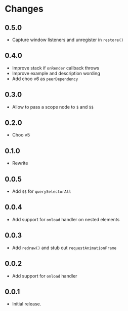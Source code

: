 # Changes

## 0.5.0

- Capture window listeners and unregister in `restore()`

## 0.4.0

- Improve stack if `onRender` callback throws
- Improve example and description wording
- Add choo v6 as `peerDependency`

## 0.3.0

- Allow to pass a scope node to `$` and `$$`

## 0.2.0

- Choo v5

## 0.1.0

- Rewrite

## 0.0.5

- Add `$$` for `querySelectorAll`

## 0.0.4

- Add support for `onload` handler on nested elements

## 0.0.3

- Add `redraw()` and stub out `requestAnimationFrame`

## 0.0.2

- Add support for `onload` handler

## 0.0.1

- Initial release.
